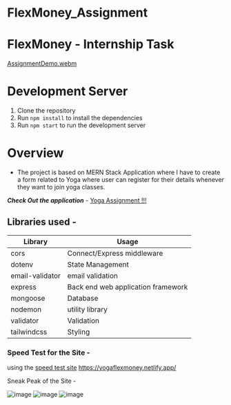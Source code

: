# FlexMoney_Assignment
# FlexMoney - Internship Task

[AssignmentDemo.webm](https://drive.google.com/file/d/16yOrUjQxttWbGuuvSnbj-u7EH-N3oLOU/view?usp=sharing)


# Development Server

1. Clone the repository
2. Run `npm install` to install the dependencies
3. Run `npm start` to run the development server

# Overview

- The project is based on MERN Stack Application where I have to create a form related to Yoga where user can register for their details whenever they want to join yoga classes.
 

_**Check Out the application**_ - [Yoga Assignment !!!]()

## Libraries used -

| Library | Usage |
| ----------- | ----------- |
| cors | Connect/Express middleware |
| dotenv | State Management |
| email-validator | email validation |
| express | Back end web application framework |
| mongoose | Database |
| nodemon | utility library |
| validator | Validation |
| tailwindcss | Styling |


### Speed Test for the Site -
using the [speed test site](https://tools.pingdom.com/)
https://yogaflexmoney.netlify.app/

Sneak Peak of the Site -

![image](https://user-images.githubusercontent.com/49230384/207117386-088dd5a5-524d-4330-abbb-916a51c87673.png)
![image](https://user-images.githubusercontent.com/49230384/207117644-ce37a498-a0d2-44dc-bba9-f6ae4fcbba1f.png)
![image](https://user-images.githubusercontent.com/49230384/207118036-4919373e-20ff-4160-82cb-aaf6298ea07f.png)


